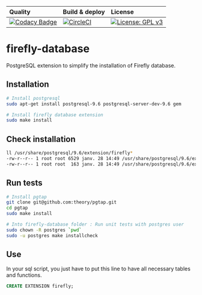 | Quality | Build & deploy | License |
| :------ | :------------- | :------ |
| [![Codacy Badge](https://api.codacy.com/project/badge/Grade/1aca67fa542644be89da1351fc625f57)](https://www.codacy.com/app/celiangarcia/firefly-database?utm_source=github.com&amp;utm_medium=referral&amp;utm_content=celian-garcia/firefly-database&amp;utm_campaign=Badge_Grade) | [![CircleCI](https://circleci.com/gh/celian-garcia/firefly-database.svg?style=svg)](https://circleci.com/gh/celian-garcia/firefly-database) | [![License: GPL v3](https://img.shields.io/badge/License-GPL%20v3-blue.svg)](https://www.gnu.org/licenses/gpl-3.0) |

# firefly-database
PostgreSQL extension to simplify the installation of Firefly database.

## Installation
```bash
# Install postgresql
sudo apt-get install postgresql-9.6 postgresql-server-dev-9.6 gem

# Install firefly database extension
sudo make install
```

## Check installation

```bash
ll /usr/share/postgresql/9.6/extension/firefly*
-rw-r--r-- 1 root root 6529 janv. 28 14:49 /usr/share/postgresql/9.6/extension/firefly--0.0.1.sql
-rw-r--r-- 1 root root  163 janv. 28 14:49 /usr/share/postgresql/9.6/extension/firefly.control
```

## Run tests
```bash
# Install pgtap
git clone git@github.com:theory/pgtap.git
cd pgtap
sudo make install

# Into firefly-database folder : Run unit tests with postgres user
sudo chown -R postgres `pwd`
sudo -u postgres make installcheck  
```

## Use
In your sql script, you just have to put this line to have all necessary tables and functions.

```sql
CREATE EXTENSION firefly;
```
